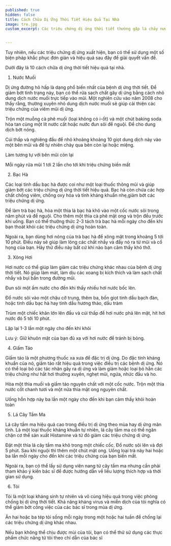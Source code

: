 ```yaml
---
published: true
hidden: false
title: Cách Chữa Dị Ứng Thời Tiết Hiệu Quả Tại Nhà
image: tre.jpg
custom_excerpt: Các triệu chứng dị ứng thời tiết thường gặp là chảy nước mũi, ngứa cổ họng, ho, ngứa mắt và da bị phát ban. Những người bị dị ứng theo mùa có thể sử dụng những biện pháp để phòng ngừa trước khi có sự thay đổi về thời tiết.


---
```


Tuy nhiên, nếu các triệu chứng dị ứng xuất hiện, bạn có thể sử dụng một số biện pháp khắc phục đơn giản và hiệu quả sau đây để giải quyết vấn đề.

Dưới đây là 10 cách chữa dị ứng thời tiết hiệu quả tại nhà.

1. Nước Muối

Dị ứng đường hô hấp là dạng phổ biến nhất của bệnh dị ứng thời tiết. Để giảm bớt tình trạng này, bạn có thể rửa sạch chất gây dị ứng bằng cách nhỏ dung dịch nước muối trực tiếp vào mũi. Một nghiên cứu vào năm 2008 cho thấy rằng, thường xuyên nhỏ dung dịch nước muối sẽ giúp cải thiện các triệu chứng của viêm mũi dị ứng.

Trộn một muỗng cà phê muối (loại không có i-ốt) và một chút baking soda hòa tan cùng một lít nước cất hoặc nước đun sôi để nguội. Để cho dung dịch bớt nóng.

Cúi thấp và nghiêng đầu để nhỏ khoảng khoảng 10 giọt dung dịch này vào một bên mũi và để tự nhiên chảy qua bên còn lại hoặc miệng.

Làm tương tự với bên mũi còn lại

Mỗi ngày rửa mũi 1 tới 2 lần cho tới khi triệu chứng biến mất
 

2. Bạc Hà

Các loại tinh dầu bạc hà được coi như một loại thuốc thông mũi và giúp giảm bớt các triệu chứng dị ứng thời tiết hiệu quả. Bạc hà còn chứa các hợp chất chống viêm, chống oxy hóa và tính kháng khuẩn nhẹ,giảm bớt các triệu chứng dị ứng.

Để làm trà bạc hà, hòa một thìa lá bạc hà khô vào một cốc nước sôi trong năm phút và để nguội. Cho thêm một thìa cà phê mật ong và trộn đều trước khi uống. Bạn có thể thưởng thức 2-3 tách trà bạc hà mỗi ngày cho đến khi bạn thoát khỏi các triệu chứng dị ứng hoàn toàn.

Ngoài ra, bạn dùng hơi nóng của trà bạc hà để xông mặt trong khoảng 5 tới 10 phút. Điều này sẽ giúp làm lỏng các chất nhầy và đẩy nó ra từ mũi và cổ họng của bạn. Hãy thử điều này bất cứ khi nào bạn cảm thấy khó thở.
 
3. Xông Hơi

Hơi nước có thể giúp làm giảm các triệu chứng khác nhau của bệnh dị ứng thời tiết. Nó giúp làm mát, làm dịu các xoang bị kích thích và làm sạch chất nhầy và bụi bẩn trong đường mũi.

Đun sôi một ấm nước cho đến khi thấy nhiều hơi nước bốc lên.

Đổ nước sôi vào một chậu cỡ trung, thêm ba, bốn giọt tinh dầu bạch đàn, hoặc tinh dầu bạc hà hay tinh dầu hương thảo, dầu tràm

Trùm một chiếc khăn lớn lên đầu và cúi thấp để hơi nước phả lên mặt, hít hơi nước đó 5 tới 10 phút.

Lặp lại 1-3 lần một ngày cho đến khi khỏi

Lưu ý: Giữ khuôn mặt của bạn đủ xa với hơi nước để tránh bị bỏng.

 4. Giấm Táo

Giấm táo là một phương thuốc xa xưa để đặc trị dị ứng. Do đặc tính kháng khuẩn của nó, giấm táo rất hiệu quả trong việc điều trị các bệnh dị ứng. Nó có thể loại bỏ các tác nhân gây ra dị ứng và làm giảm hoặc loại bỏ hẳn các triệu chứng như hắt hơi thường xuyên, nghẹt mũi, ngứa, nhức đầu và ho.

Hòa một thìa muối và giấm táo nguyên chất với một cốc nước. Trộn một thìa nước cốt chanh tươi và một nửa thìa mật ong nguyên chất.

Uống hỗn hợp này ba lần một ngày cho đến khi bạn cảm thấy khỏi hoàn toàn
 
5. Lá Cây Tầm Ma

Lá cây tầm ma hiệu quả cao trong điều trị dị ứng theo mùa hay dị ứng mãn tính. Là một loại thuốc kháng khuẩn tự nhiên, lá cây tầm ma có thể ngăn chặn cơ thể sản xuất Histamine và từ đó giảm các triệu chứng dị ứng.

Đặt một thìa lá cây tầm ma khô trong một chiếc cốc. Đổ nước sôi lên và đợi 5 phút. Sau khi nguội thì thêm một chút mật ong. Uống loại trà này hai hoặc ba lần mỗi ngày cho đến khi các triệu chứng của bạn biến mất.

Ngoài ra, bạn có thể lấy sử dụng viên nang từ cây tầm ma nhưng cần phải tham khảo ý kiến bác sĩ để được hướng dẫn về liều lượng thích hợp và thời gian sử dụng.
 
6. Tỏi

Tỏi là một loại kháng sinh tự nhiên và vô cùng hiệu quả trong việc phòng chống bị dị ứng thời tiết. Khả năng kháng virus và miễn dịch của tỏi nghĩa có thể giảm bớt công việc của các bác sĩ trong mùa dị ứng.

Ăn hai hoặc ba tép tỏi sống mỗi ngày trong một hoặc hai tuần để chống lại các triệu chứng dị ứng khác nhau.

Nếu bạn không thể chịu được mùi của tỏi, bạn có thể thử sử dụng các thực phẩm chức năng từ tỏi theo chỉ dẫn của bác sĩ